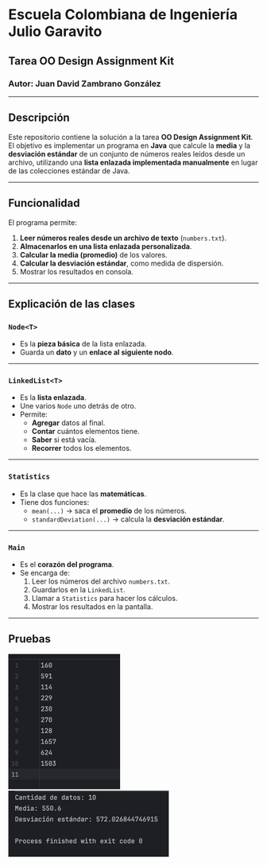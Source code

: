 # Escuela Colombiana de Ingeniería Julio Garavito
## Tarea OO Design Assignment Kit
### Autor: Juan David Zambrano González

---

## Descripción 
Este repositorio contiene la solución a la tarea **OO Design Assignment Kit**.
El objetivo es implementar un programa en **Java** que calcule la **media** y la **desviación estándar** de un conjunto de números reales leídos desde un archivo, utilizando una **lista enlazada implementada manualmente** en lugar de las colecciones estándar de Java.


---

## Funcionalidad
El programa permite:
1. **Leer números reales desde un archivo de texto** (`numbers.txt`).
2. **Almacenarlos en una lista enlazada personalizada**.
3. **Calcular la media (promedio)** de los valores.
4. **Calcular la desviación estándar**, como medida de dispersión.
5. Mostrar los resultados en consola.




---

## Explicación de las clases 

### `Node<T>`
- Es la **pieza básica** de la lista enlazada.
- Guarda un **dato** y un **enlace al siguiente nodo**.

---

### `LinkedList<T>`
- Es la **lista enlazada**.
- Une varios `Node` uno detrás de otro.
- Permite:
    - **Agregar** datos al final.
    - **Contar** cuántos elementos tiene.
    - **Saber** si está vacía.
    - **Recorrer** todos los elementos.


---

### `Statistics`
- Es la clase que hace las **matemáticas**.
- Tiene dos funciones:
    - `mean(...)` → saca el **promedio** de los números.
    - `standardDeviation(...)` → calcula la **desviación estándar**.

---

### `Main`
- Es el **corazón del programa**.
- Se encarga de:
    1. Leer los números del archivo `numbers.txt`.
    2. Guardarlos en la `LinkedList`.
    3. Llamar a `Statistics` para hacer los cálculos.
    4. Mostrar los resultados en la pantalla.

---

## Pruebas

![img.png](img/img.png)
![img_1.png](img/img_1.png)
